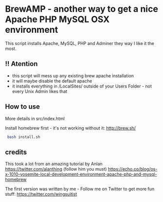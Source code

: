 # BrewAMP - another way to get a nice Apache PHP MySQL OSX environment

This script installs Apache, MySQL, PHP and Adminer they way I like it the most.

## !! Atention

* this script will mess up any existing brew apache installation
* it will maybe disable the default apache
* it installs everything in /LocalSites/ outside of your Users Folder - not every Unix Admin likes that

## How to use

More details in src/index.html

Install homebrew first - it's not working without it: http://brew.sh/

````bash
 bash install.sh
````

## credits

This took a lot from an amazing tutorial by Anlan https://twitter.com/alanthing (follow him you must)
https://echo.co/blog/os-x-1010-yosemite-local-development-environment-apache-php-and-mysql-homebrew

The first version was written by me - Follow me on Twitter to get more fun stuff: https://twitter.com/wingsuitist

